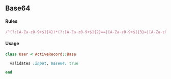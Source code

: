 ## Base64

#### Rules

```ruby
/^(?:[A-Za-z0-9+$]{4})*(?:[A-Za-z0-9+$]{2}==|[A-Za-z0-9+$]{3}=|[A-Za-z0-9+$]{4})$/
```

#### Usage

```ruby
class User < ActiveRecord::Base

  validates :input, base64: true

end
```
